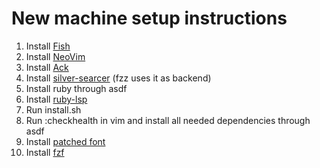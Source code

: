# New machine setup instructions

1. Install [Fish](https://fishshell.com)
2. Install [NeoVim](https://github.com/neovim/neovim/wiki/Installing-Neovim)
3. Install [Ack](https://formulae.brew.sh/formula/ack)
4. Install [silver-searcer](https://github.com/ggreer/the_silver_searcher) (fzz uses it as backend)
6. Install ruby through asdf
7. Install [ruby-lsp](https://github.com/Shopify/ruby-lsp)
8. Run install.sh
9. Run :checkhealth in vim and install all needed dependencies through asdf
10. Install [patched font](https://www.nerdfonts.com/font-downloads)
11. Install [fzf](https://github.com/ibhagwan/fzf-lua)
